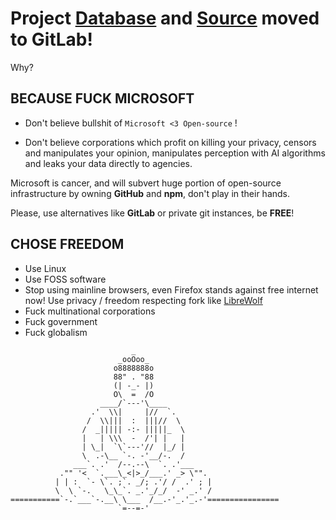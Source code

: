
# Project [Database](https://keybreak.gitlab.io/linux-vst-compatibility-list/) and [Source](https://gitlab.com/keybreak/linux-vst-compatibility-list) moved to GitLab!

Why?


## BECAUSE FUCK MICROSOFT

- Don't believe bullshit of `Microsoft <3 Open-source` !

- Don't believe corporations which profit on killing your privacy, censors and manipulates your opinion, manipulates perception with AI algorithms and leaks your data directly to agencies.

Microsoft is cancer, and will subvert huge portion of open-source infrastructure by owning **GitHub** and **npm**, don't play in their hands.

Please, use alternatives like **GitLab** or private git instances, be **FREE**!

## CHOSE FREEDOM

- Use Linux
- Use FOSS software
- Stop using mainline browsers, even Firefox stands against free internet now!
Use privacy / freedom respecting fork like [LibreWolf](https://librewolf-community.gitlab.io/)
- Fuck multinational corporations
- Fuck government
- Fuck globalism

```
                           _
                        _ooOoo_
                       o8888888o
                       88" . "88
                       (| -_- |)
                       O\  =  /O
                    ____/`---'\____
                  .'  \\|     |//  `.
                 /  \\|||  :  |||//  \
                /  _||||| -:- |||||_  \
                |   | \\\  -  /'| |   |
                | \_|  `\`---'//  |_/ |
                \  .-\__ `-. -'__/-.  /
              ___`. .'  /--.--\  `. .'___
           ."" '<  `.___\_<|>_/___.' _> \"".
          | | :  `- \`. ;`. _/; .'/ /  .' ; |
          \  \ `-.   \_\_`. _.'_/_/  -' _.' /
===========`-.`___`-.__\ \___  /__.-'_.'_.-'================
                        `=--=-'  
```
